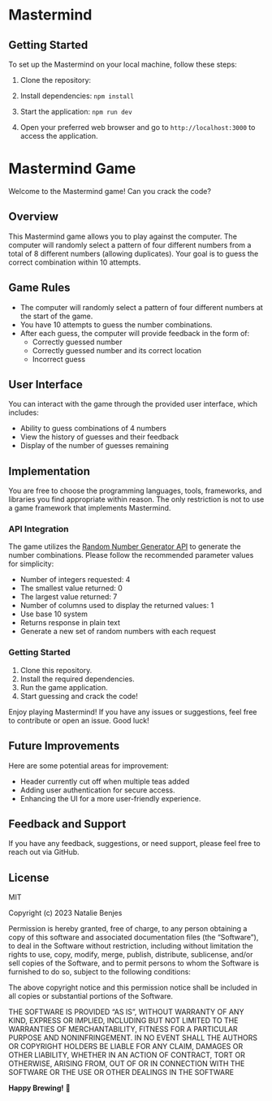 # Mastermind

## Getting Started

To set up the Mastermind on your local machine, follow these steps:

1. Clone the repository: 

2. Install dependencies:
`npm install`
3. Start the application:
`npm run dev`

4. Open your preferred web browser and go to `http://localhost:3000` to access the application.

# Mastermind Game

Welcome to the Mastermind game! Can you crack the code?

## Overview

This Mastermind game allows you to play against the computer. The computer will randomly select a pattern of four different numbers from a total of 8 different numbers (allowing duplicates). Your goal is to guess the correct combination within 10 attempts.

## Game Rules

- The computer will randomly select a pattern of four different numbers at the start of the game.
- You have 10 attempts to guess the number combinations.
- After each guess, the computer will provide feedback in the form of:
  - Correctly guessed number
  - Correctly guessed number and its correct location
  - Incorrect guess


## User Interface

You can interact with the game through the provided user interface, which includes:

- Ability to guess combinations of 4 numbers
- View the history of guesses and their feedback
- Display of the number of guesses remaining

## Implementation

You are free to choose the programming languages, tools, frameworks, and libraries you find appropriate within reason. The only restriction is not to use a game framework that implements Mastermind.

### API Integration

The game utilizes the [Random Number Generator API](https://www.random.org/integers) to generate the number combinations. Please follow the recommended parameter values for simplicity:

- Number of integers requested: 4
- The smallest value returned: 0
- The largest value returned: 7
- Number of columns used to display the returned values: 1
- Use base 10 system
- Returns response in plain text
- Generate a new set of random numbers with each request

### Getting Started

1. Clone this repository.
2. Install the required dependencies.
3. Run the game application.
4. Start guessing and crack the code!

Enjoy playing Mastermind! If you have any issues or suggestions, feel free to contribute or open an issue. Good luck!



## Future Improvements

Here are some potential areas for improvement:

- Header currently cut off when multiple teas added
- Adding user authentication for secure access.
- Enhancing the UI for a more user-friendly experience.

## Feedback and Support

If you have any feedback, suggestions, or need support, please feel free to reach out via GitHub.



## License
MIT

Copyright (c) 2023 Natalie Benjes

Permission is hereby granted, free of charge, to any person obtaining a copy of this software and associated
documentation files (the “Software”), to deal in the Software without restriction, including without limitation the
rights to use, copy, modify, merge, publish, distribute, sublicense, and/or sell copies of the Software, and to permit
persons to whom the Software is furnished to do so, subject to the following conditions:

The above copyright notice and this permission notice shall be included in all copies or substantial portions of the
Software.

THE SOFTWARE IS PROVIDED “AS IS”, WITHOUT WARRANTY OF ANY KIND, EXPRESS OR IMPLIED, INCLUDING BUT NOT LIMITED TO THE
WARRANTIES OF MERCHANTABILITY, FITNESS FOR A PARTICULAR PURPOSE AND NONINFRINGEMENT. IN NO EVENT SHALL THE AUTHORS OR
COPYRIGHT HOLDERS BE LIABLE FOR ANY CLAIM, DAMAGES OR OTHER LIABILITY, WHETHER IN AN ACTION OF CONTRACT, TORT OR
OTHERWISE, ARISING FROM, OUT OF OR IN CONNECTION WITH THE SOFTWARE OR THE USE OR OTHER DEALINGS IN THE SOFTWARE

**Happy Brewing!** 🍵
